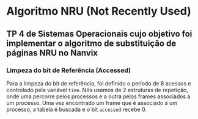 # Algoritmo NRU (Not Recently Used)
## TP 4 de Sistemas Operacionais cujo objetivo foi implementar o algoritmo de substituição de páginas NRU no Nanvix

### Limpeza do bit de Referência (Accessed)
Para a limpeza do bit de referência, foi definido o período de 8 acessos e controlado pela variável `time`. Nós usamos de 2 estruturas de repetição, onde uma percorre pelos processos e a outra pelos frames associados a um processo. Uma vez encontrado um frame que é associado à um processo, a tabela é buscada e o bit `accessed` recebe 0.
